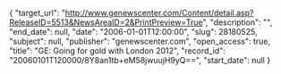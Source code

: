 {
  "target_url": "http://www.genewscenter.com/Content/detail.asp?ReleaseID=5513&NewsAreaID=2&PrintPreview=True", 
  "description": "", 
  "end_date": null, 
  "date": "2006-01-01T12:00:00", 
  "slug": 28180525, 
  "subject": null, 
  "publisher": "genewscenter.com", 
  "open_access": true, 
  "title": "GE: Going for gold with London 2012", 
  "record_id": "20060101T120000/8Y8an1tb+eM58jwuujH9yQ==", 
  "start_date": null
}

